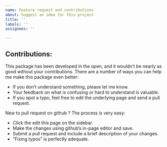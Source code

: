 ```yaml
---
name: Feature request and contributions
about: Suggest an idea for this project
title: ''
labels: ''
assignees: ''

---
```


## Contributions:
  
  This package has been developed in the open, and it wouldn’t be nearly as good without your contributions. There are a number of ways you can help me make this package even better:
  
  * If you don’t understand something, please let me know. 
* Your feedback on what is confusing or hard to understand is valuable. 
* If you spot a typo, feel free to edit the underlying page and send a pull request.

New to pull request on github ? The process is very easy:
  
  * Click the edit this page on the sidebar.
* Make the changes using github’s in-page editor and save.
* Submit a pull request and include a brief description of your changes. 
* “Fixing typos” is perfectly adequate.
